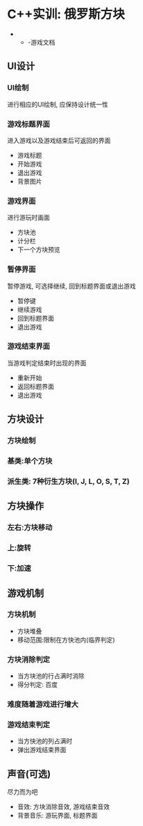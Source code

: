 # C++实训: 俄罗斯方块
- - -游戏文档

## UI设计
### UI绘制
进行相应的UI绘制, 应保持设计统一性
### 游戏标题界面
进入游戏以及游戏结束后可返回的界面
* 游戏标题
* 开始游戏
* 退出游戏
* 背景图片
### 游戏界面
进行游玩时画面
* 方块池
* 计分栏
* 下一个方块预览
### 暂停界面
暂停游戏, 可选择继续, 回到标题界面或退出游戏
* 暂停键
* 继续游戏
* 回到标题界面
* 退出游戏
### 游戏结束界面
当游戏判定结束时出现的界面
* 重新开始
* 返回标题界面
* 退出游戏

## 方块设计
### 方块绘制
### 基类:单个方块
### 派生类: 7种衍生方块(I, J, L, O, S, T, Z)

## 方块操作
### 左右:方块移动
### 上:旋转
### 下:加速

## 游戏机制
### 方块机制
* 方块堆叠
* 移动范围:限制在方快池内(临界判定)
### 方块消除判定
* 当方块池的行占满时消除
* 得分判定: 百度
### 难度随着游戏进行增大

### 游戏结束判定
* 当方快池的列占满时
* 弹出游戏结束界面
## 声音(可选)
尽力而为吧
* 音效: 方块消除音效, 游戏结束音效
* 背景音乐: 游玩界面, 标题界面
